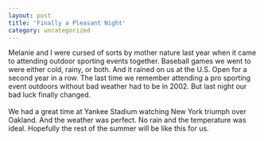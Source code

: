 ```yaml
---
layout: post
title: 'Finally a Pleasant Night'
category: uncategorized
---
```


Melanie and I were cursed of sorts by mother nature last year when it came to attending outdoor sporting events together.  Baseball games we went to were either cold, rainy, or both.  And it rained on us at the U.S. Open for a second year in a row.  The last time we remember attending a pro sporting event outdoors without bad weather had to be in 2002.  But last night our bad luck finally changed.<br /><br />We had a great time at Yankee Stadium watching New York triumph over Oakland.  And the weather was perfect.  No rain and the temperature was ideal.  Hopefully the rest of the summer will be like this for us. <br /><br /><br />
